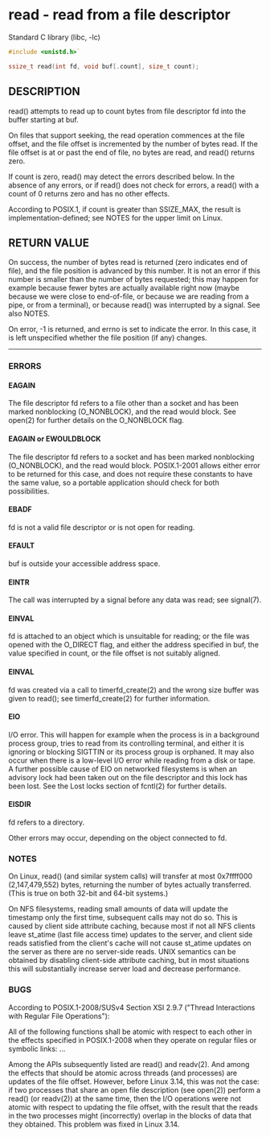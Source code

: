 # read - read from a file descriptor
Standard C library (libc, -lc)

```c
#include <unistd.h>`

ssize_t read(int fd, void buf[.count], size_t count);
```

## DESCRIPTION

read() attempts to read up to count bytes from file descriptor fd into the
buffer starting at buf.

On  files that support seeking, the read operation commences at the file
offset, and the file offset is incremented by the number of bytes read. If the
file offset is at or past the end of file, no bytes are read, and read()
returns zero.

If count is zero, read() may detect the errors described below.  In the absence
of any errors, or if read() does not check for errors, a read() with a count of
0 returns zero and has no other effects.

According to POSIX.1, if count is greater than SSIZE_MAX, the result is
implementation-defined; see NOTES for the upper limit on Linux.

## RETURN VALUE

On success, the number of bytes read is returned (zero indicates end of file),
and the file position is advanced by this number.  It is not an error if  this
number  is  smaller than  the  number  of bytes requested; this may happen for
example because fewer bytes are actually available right now (maybe because we
were close to end-of-file, or because we are reading from a pipe, or from a
terminal), or because read() was interrupted by a signal.  See also NOTES.

On error, -1 is returned, and errno is set to indicate the error.  In this
case, it is left unspecified whether the file position (if any) changes.

----

### ERRORS

#### EAGAIN

The file descriptor fd refers to a file other than a socket and has been
marked nonblocking (O_NONBLOCK), and the read would block.  See open(2) for
further details on the O_NONBLOCK flag.

#### EAGAIN or EWOULDBLOCK

The file descriptor fd refers to a socket and has been marked nonblocking
(O_NONBLOCK), and the read would block.  POSIX.1-2001 allows either error to be
returned for this case, and does not require these constants to have the same
value, so a portable application should check for both possibilities.

#### EBADF

fd is not a valid file descriptor or is not open for reading.

#### EFAULT

buf is outside your accessible address space.

#### EINTR

The call was interrupted by a signal before any data was read; see signal(7).

#### EINVAL

fd is attached to an object which is unsuitable for reading; or the file was
opened with the O_DIRECT flag, and either the address specified in buf, the
value specified in count, or the file offset is not suitably aligned.

#### EINVAL

fd was created via a call to timerfd_create(2) and the wrong size buffer was
given to read(); see timerfd_create(2) for further information.

#### EIO

I/O error.  This will happen for example when the process is in a background
process group, tries to read from its controlling terminal,  and  either  it
is  ignoring  or blocking  SIGTTIN  or its process group is orphaned.  It may
also occur when there is a low-level I/O error while reading from a disk or
tape.  A further possible cause of EIO on networked filesystems is when an
advisory lock had been taken out on the file descriptor and this lock has been
lost.  See the Lost locks section  of  fcntl(2)  for further details.

#### EISDIR

fd refers to a directory.

Other errors may occur, depending on the object connected to fd.

### NOTES

On  Linux,  read()  (and  similar system calls) will transfer at most
0x7ffff000 (2,147,479,552) bytes, returning the number of bytes actually
transferred.  (This is true on both 32-bit and 64-bit systems.)

On NFS filesystems, reading small amounts of data will update the timestamp
only the first time, subsequent calls may not do so.  This is caused by client
side attribute caching, because most if not all NFS clients leave st_atime
(last file access time) updates to the server, and client side reads satisfied
from the client's cache will not cause  st_atime updates  on  the  server  as
there are no server-side reads.  UNIX semantics can be obtained by disabling
client-side attribute caching, but in most situations this will substantially
increase server load and decrease performance.

### BUGS

According to POSIX.1-2008/SUSv4 Section XSI 2.9.7 ("Thread Interactions with
Regular File Operations"):

All of the following functions shall be atomic with respect to each other in
the effects specified in POSIX.1-2008 when they operate on regular files or
symbolic links: ...

Among the APIs subsequently listed are read() and readv(2).  And among the
effects that should be atomic across threads (and processes) are updates of the
file offset.   However, before  Linux 3.14, this was not the case: if two
processes that share an open file description (see open(2)) perform a read()
(or readv(2)) at the same time, then the I/O operations were not atomic with
respect to updating the file offset, with the result that the reads in the two
processes might (incorrectly) overlap in the blocks of  data  that  they
obtained.  This problem was fixed in Linux 3.14.
